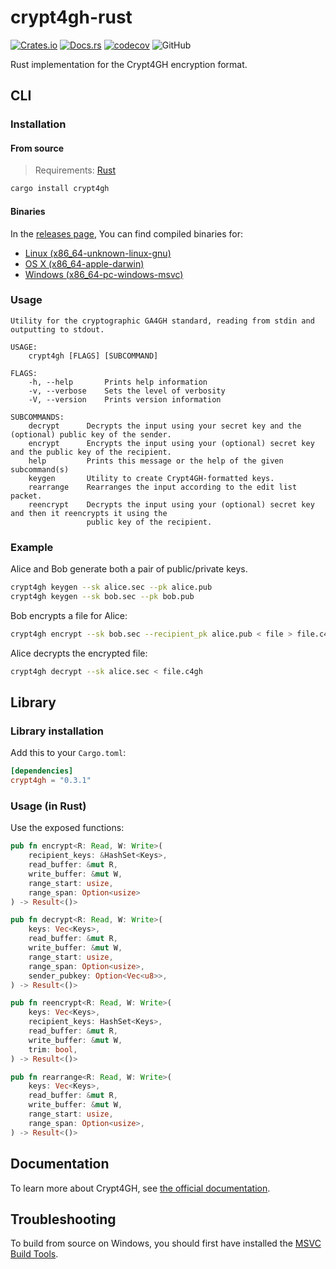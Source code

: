 # crypt4gh-rust

[![Crates.io](https://img.shields.io/crates/v/crypt4gh)](https://crates.io/crates/crypt4gh)
[![Docs.rs](https://docs.rs/crypt4gh/badge.svg)](https://docs.rs/crypt4gh/latest/crypt4gh)
[![codecov](https://codecov.io/gh/EGA-archive/Crypt4gh-rust/branch/main/graph/badge.svg?token=MS2512UglC)](https://codecov.io/gh/EGA-archive/Crypt4gh-rust)
![GitHub](https://img.shields.io/github/license/EGA-archive/crypt4gh-rust)

Rust implementation for the Crypt4GH encryption format.

## CLI

### Installation

#### From source

> Requirements: [Rust](https://www.rust-lang.org/tools/install)

```sh
cargo install crypt4gh
```

#### Binaries

In the [releases page](https://github.com/EGA-archive/crypt4gh-rust/releases/latest), You can find compiled binaries for:

-   [Linux (x86_64-unknown-linux-gnu)](https://github.com/EGA-archive/crypt4gh-rust/releases/latest/download/Linux.zip)
-   [OS X (x86_64-apple-darwin)](https://github.com/EGA-archive/crypt4gh-rust/releases/latest/download/macOS.zip)
-   [Windows (x86_64-pc-windows-msvc)](https://github.com/EGA-archive/crypt4gh-rust/releases/latest/download/Windows.zip)

### Usage

```text
Utility for the cryptographic GA4GH standard, reading from stdin and outputting to stdout.

USAGE:
    crypt4gh [FLAGS] [SUBCOMMAND]

FLAGS:
    -h, --help       Prints help information
    -v, --verbose    Sets the level of verbosity
    -V, --version    Prints version information

SUBCOMMANDS:
    decrypt      Decrypts the input using your secret key and the (optional) public key of the sender.
    encrypt      Encrypts the input using your (optional) secret key and the public key of the recipient.
    help         Prints this message or the help of the given subcommand(s)
    keygen       Utility to create Crypt4GH-formatted keys.
    rearrange    Rearranges the input according to the edit list packet.
    reencrypt    Decrypts the input using your (optional) secret key and then it reencrypts it using the
                 public key of the recipient.
```

### Example

Alice and Bob generate both a pair of public/private keys.

```sh
crypt4gh keygen --sk alice.sec --pk alice.pub
crypt4gh keygen --sk bob.sec --pk bob.pub
```

Bob encrypts a file for Alice:

```sh
crypt4gh encrypt --sk bob.sec --recipient_pk alice.pub < file > file.c4gh
```

Alice decrypts the encrypted file:

```sh
crypt4gh decrypt --sk alice.sec < file.c4gh
```

## Library

### Library installation

Add this to your `Cargo.toml`:

```toml
[dependencies]
crypt4gh = "0.3.1"
```

### Usage (in Rust)

Use the exposed functions:

```rust
pub fn encrypt<R: Read, W: Write>(
    recipient_keys: &HashSet<Keys>,
    read_buffer: &mut R,
    write_buffer: &mut W,
    range_start: usize,
    range_span: Option<usize>
) -> Result<()>

pub fn decrypt<R: Read, W: Write>(
    keys: Vec<Keys>,
    read_buffer: &mut R,
    write_buffer: &mut W,
    range_start: usize,
    range_span: Option<usize>,
    sender_pubkey: Option<Vec<u8>>,
) -> Result<()>

pub fn reencrypt<R: Read, W: Write>(
    keys: Vec<Keys>,
    recipient_keys: HashSet<Keys>,
    read_buffer: &mut R,
    write_buffer: &mut W,
    trim: bool,
) -> Result<()>

pub fn rearrange<R: Read, W: Write>(
    keys: Vec<Keys>,
    read_buffer: &mut R,
    write_buffer: &mut W,
    range_start: usize,
    range_span: Option<usize>,
) -> Result<()>
```

## Documentation

To learn more about Crypt4GH, see [the official documentation](https://crypt4gh.readthedocs.io/en/latest/).

## Troubleshooting

To build from source on Windows, you should first have installed the [MSVC Build Tools](https://visualstudio.microsoft.com/downloads/#build-tools-for-visual-studio-2019).
